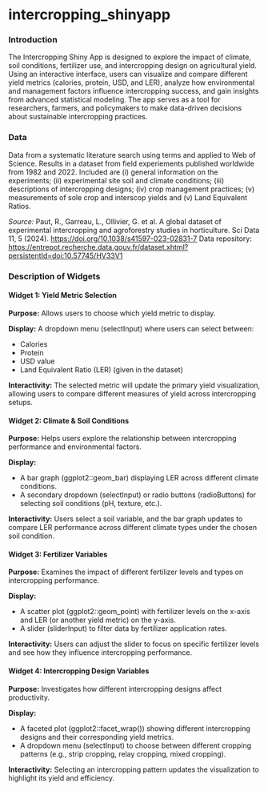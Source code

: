# intercropping_shinyapp
### Introduction
The Intercropping Shiny App is designed to explore the impact of climate, soil conditions, fertilizer use, and intercropping design on agricultural yield. Using an interactive interface, users can visualize and compare different yield metrics (calories, protein, USD, and LER), analyze how environmental and management factors influence intercropping success, and gain insights from advanced statistical modeling. The app serves as a tool for researchers, farmers, and policymakers to make data-driven decisions about sustainable intercropping practices. 

### Data
Data from a systematic literature search using terms and applied to Web of Science. Results in a dataset from field experiements published worldwide from 1982 and 2022. Included are (i) general information on the experiments; (ii) experimental site soil and climate conditions; 
(iii) descriptions of intercropping designs; (iv) crop management practices; (v) measurements of sole crop and interscop yields and (v) Land Equivalent Ratios.

*Source:* Paut, R., Garreau, L., Ollivier, G. et al. A global dataset of experimental intercropping and agroforestry studies in horticulture. Sci Data 11, 5 (2024). https://doi.org/10.1038/s41597-023-02831-7
Data repository: https://entrepot.recherche.data.gouv.fr/dataset.xhtml?persistentId=doi:10.57745/HV33V1

### Description of Widgets

#### Widget 1: Yield Metric Selection
**Purpose:** Allows users to choose which yield metric to display.

**Display:** A dropdown menu (selectInput) where users can select between:
- Calories
- Protein
- USD value
- Land Equivalent Ratio (LER) (given in the dataset)

**Interactivity:** The selected metric will update the primary yield visualization, allowing users to compare different measures of yield across intercropping setups.


#### Widget 2: Climate & Soil Conditions
**Purpose:** Helps users explore the relationship between intercropping performance and environmental factors.

**Display:**
- A bar graph (ggplot2::geom_bar) displaying LER across different climate conditions.
- A secondary dropdown (selectInput) or radio buttons (radioButtons) for selecting soil conditions (pH, texture, etc.).

**Interactivity:** Users select a soil variable, and the bar graph updates to compare LER performance across different climate types under the chosen soil condition.


#### Widget 3: Fertilizer Variables
**Purpose:** Examines the impact of different fertilizer levels and types on intercropping performance.

**Display:**
- A scatter plot (ggplot2::geom_point) with fertilizer levels on the x-axis and LER (or another yield metric) on the y-axis.
- A slider (sliderInput) to filter data by fertilizer application rates.

**Interactivity:** Users can adjust the slider to focus on specific fertilizer levels and see how they influence intercropping performance.


#### Widget 4: Intercropping Design Variables
**Purpose:** Investigates how different intercropping designs affect productivity.

**Display:**
- A faceted plot (ggplot2::facet_wrap()) showing different intercropping designs and their corresponding yield metrics.
- A dropdown menu (selectInput) to choose between different cropping patterns (e.g., strip cropping, relay cropping, mixed cropping).

**Interactivity:** Selecting an intercropping pattern updates the visualization to highlight its yield and efficiency.


